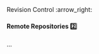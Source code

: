 <link rel="stylesheet" href="{{baseUrl}}/css/textbook.css">

<div class="website-content">

<div id="path">Revision Control :arrow_right: </div>

<div id="title">

#### Remote Repositories :two:

</div>

<div id="body">

...

</div>

</div>
